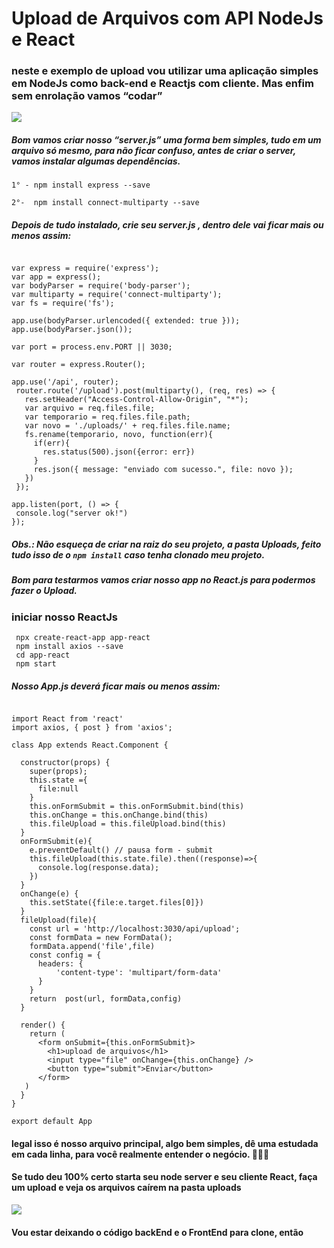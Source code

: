 # Upload de Arquivos com API NodeJs e React
### neste e exemplo de upload vou utilizar uma aplicação simples em NodeJs como back-end e  Reactjs com cliente. Mas enfim sem enrolação vamos “codar” 
<img src="https://i.pinimg.com/originals/fb/d6/36/fbd636d695a9c16d1a24cb850241f943.gif" />

##### Bom vamos criar nosso “server.js” uma forma bem simples, tudo em um arquivo só mesmo, para não ficar confuso, antes de criar o server, vamos instalar algumas dependências.

`
  1° - npm install express --save
`

`
  2°-  npm install connect-multiparty --save
 `
 ##### Depois de tudo instalado, crie seu <i>server.js</i> , dentro dele vai ficar mais ou menos assim:
 
 ```
 
 var express = require('express');
var app = express();
var bodyParser = require('body-parser');
var multiparty = require('connect-multiparty');
var fs = require('fs');

app.use(bodyParser.urlencoded({ extended: true }));
app.use(bodyParser.json());

var port = process.env.PORT || 3030;
  
var router = express.Router();

app.use('/api', router);
  router.route('/upload').post(multiparty(), (req, res) => {
    res.setHeader("Access-Control-Allow-Origin", "*");
    var arquivo = req.files.file;
    var temporario = req.files.file.path;
    var novo = './uploads/' + req.files.file.name;
    fs.rename(temporario, novo, function(err){
      if(err){
        res.status(500).json({error: err})
      }
      res.json({ message: "enviado com sucesso.", file: novo });
    })
  });
  
app.listen(port, () => {
  console.log("server ok!")
});

 ```
 ##### Obs.: Não esqueça de criar na raiz do seu projeto, a pasta <i>Uploads</i>, feito tudo isso de o `npm install` caso tenha clonado meu projeto.
##### Bom para testarmos vamos criar nosso app no React.js para podermos fazer o Upload.

### iniciar nosso ReactJs
```
 npx create-react-app app-react
 npm install axios --save 
 cd app-react
 npm start

```

##### Nosso <i>App.js</i>  deverá ficar mais ou menos assim: 

```

import React from 'react'
import axios, { post } from 'axios';

class App extends React.Component {

  constructor(props) {
    super(props);
    this.state ={
      file:null
    }
    this.onFormSubmit = this.onFormSubmit.bind(this)
    this.onChange = this.onChange.bind(this)
    this.fileUpload = this.fileUpload.bind(this)
  }
  onFormSubmit(e){
    e.preventDefault() // pausa form - submit
    this.fileUpload(this.state.file).then((response)=>{
      console.log(response.data);
    })
  }
  onChange(e) {
    this.setState({file:e.target.files[0]})
  }
  fileUpload(file){
    const url = 'http://localhost:3030/api/upload';
    const formData = new FormData();
    formData.append('file',file)
    const config = {
      headers: {
          'content-type': 'multipart/form-data'
      }
    }
    return  post(url, formData,config)
  }

  render() {
    return (
      <form onSubmit={this.onFormSubmit}>
        <h1>upload de arquivos</h1>
        <input type="file" onChange={this.onChange} />
        <button type="submit">Enviar</button>
      </form>
   )
  }
}

export default App

```

#### legal isso é nosso arquivo principal, algo bem simples, dê uma estudada em cada linha, para você realmente entender o negócio. 👨🏽‍💻
#### Se tudo deu 100% certo starta seu node server e seu cliente React, faça um upload e veja os arquivos caírem na pasta uploads 

<img src="https://media2.giphy.com/media/S3Ot3hZ5bcy8o/giphy.gif" />

#### Vou estar deixando o código backEnd e o FrontEnd para clone, então 
